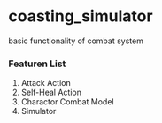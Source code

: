# coasting_simulator

basic functionality of combat system
### Featuren List
1. Attack Action
2. Self-Heal Action
3. Charactor Combat Model
4. Simulator
